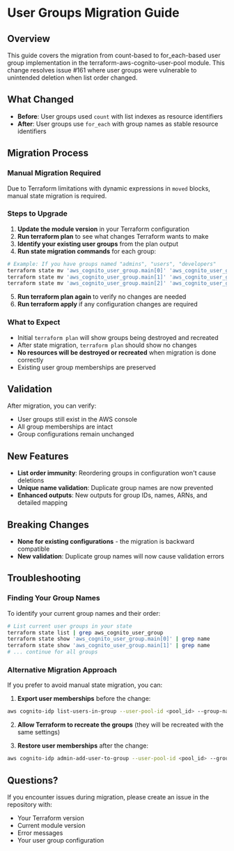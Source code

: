 # User Groups Migration Guide

## Overview
This guide covers the migration from count-based to for_each-based user group implementation in the terraform-aws-cognito-user-pool module. This change resolves issue #161 where user groups were vulnerable to unintended deletion when list order changed.

## What Changed
- **Before**: User groups used `count` with list indexes as resource identifiers
- **After**: User groups use `for_each` with group names as stable resource identifiers

## Migration Process

### Manual Migration Required
Due to Terraform limitations with dynamic expressions in `moved` blocks, manual state migration is required.

### Steps to Upgrade

1. **Update the module version** in your Terraform configuration
2. **Run terraform plan** to see what changes Terraform wants to make
3. **Identify your existing user groups** from the plan output
4. **Run state migration commands** for each group:

```bash
# Example: If you have groups named "admins", "users", "developers"
terraform state mv 'aws_cognito_user_group.main[0]' 'aws_cognito_user_group.main["admins"]'
terraform state mv 'aws_cognito_user_group.main[1]' 'aws_cognito_user_group.main["users"]'
terraform state mv 'aws_cognito_user_group.main[2]' 'aws_cognito_user_group.main["developers"]'
```

5. **Run terraform plan again** to verify no changes are needed
6. **Run terraform apply** if any configuration changes are required

### What to Expect
- Initial `terraform plan` will show groups being destroyed and recreated
- After state migration, `terraform plan` should show no changes
- **No resources will be destroyed or recreated** when migration is done correctly
- Existing user group memberships are preserved

## Validation
After migration, you can verify:
- User groups still exist in the AWS console
- All group memberships are intact
- Group configurations remain unchanged

## New Features
- **List order immunity**: Reordering groups in configuration won't cause deletions
- **Unique name validation**: Duplicate group names are now prevented
- **Enhanced outputs**: New outputs for group IDs, names, ARNs, and detailed mapping

## Breaking Changes
- **None for existing configurations** - the migration is backward compatible
- **New validation**: Duplicate group names will now cause validation errors

## Troubleshooting

### Finding Your Group Names
To identify your current group names and their order:

```bash
# List current user groups in your state
terraform state list | grep aws_cognito_user_group
terraform state show 'aws_cognito_user_group.main[0]' | grep name
terraform state show 'aws_cognito_user_group.main[1]' | grep name
# ... continue for all groups
```

### Alternative Migration Approach
If you prefer to avoid manual state migration, you can:

1. **Export user memberships** before the change:
```bash
aws cognito-idp list-users-in-group --user-pool-id <pool_id> --group-name <group_name>
```

2. **Allow Terraform to recreate the groups** (they will be recreated with the same settings)

3. **Restore user memberships** after the change:
```bash
aws cognito-idp admin-add-user-to-group --user-pool-id <pool_id> --group-name <group_name> --username <username>
```

## Questions?
If you encounter issues during migration, please create an issue in the repository with:
- Your Terraform version
- Current module version
- Error messages
- Your user group configuration